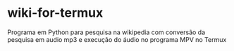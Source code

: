 # wiki-for-termux
Programa em Python para pesquisa na wikipedia com conversão da pesquisa em audio mp3 e execução do áudio no programa MPV no Termux
